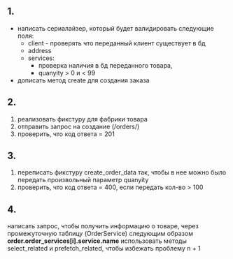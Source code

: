 ## 1.
* написать сериалайзер, который будет валидировать следующие поля:
  * client - проверять что переданный клиент существует в бд
  * address
  * services: 
    * проверка наличия в бд переданного товара, 
    * quanyity > 0 и < 99
* дописать метод create для создания заказа

## 2.
1. реализовать фикстуру для фабрики товара
2. отправить запрос на создание (/orders/)
3. проверить, что код ответа = 201

## 3. 
1. переписать фикстуру create_order_data так, чтобы в нее можно было передать произвольный параметр quanyity
2. проверить, что код ответа = 400, если передать кол-во > 100

## 4.
написать запрос, чтобы получить информацию о товаре, через промежуточную таблицу (OrderService)
следующим образом **order.order_services[i].service.name**
использовать методы select_related и prefetch_related, чтобы избежать проблему n + 1
